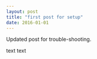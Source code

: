 ```yaml
---
layout: post
title: "first post for setup"
date: 2016-01-01
---
```


Updated post for trouble-shooting.


text text
